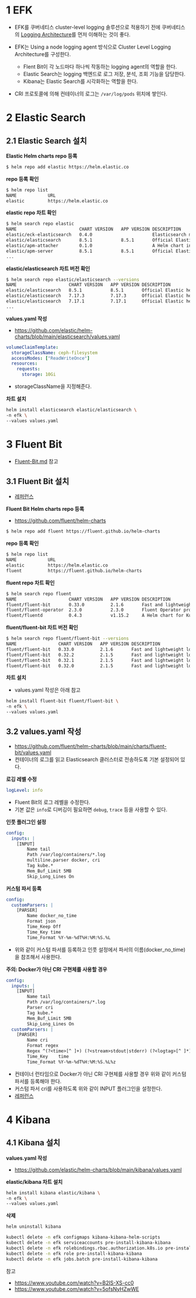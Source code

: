 # 1 EFK

-  EFK를 쿠버네티스 cluster-level logging 솔루션으로 적용하기 전에 쿠버네티스의 [Logging Architecture](../Logging-Architecture/Logging-Architecture.md)를 먼저 이해하는 것이 좋다.
-  EFK는 Using a node logging agent 방식으로 Cluster Level Logging Architecture를 구성한다.
   -  Flent Bit이 각 노드마다 하나씩 작동하는 logging agent의 역할을 한다.
   -  Elastic Search는 logging 백엔드로 로그 저장, 분석, 조회 기능을 담당한다.
   -  Kibana는 Elastic Search를 시각화하는 역할을 한다.

-  CRI 프로토콜에 의해 컨테이너의 로그는 `/var/log/pods` 위치에 쌓인다.



# 2 Elastic Search



## 2.1 Elastic Search 설치

**Elastic Helm charts repo 등록**

```bash
$ helm repo add elastic https://helm.elastic.co
```



**repo 등록 확인**

```bash
$ helm repo list
NAME        	URL
elastic     	https://helm.elastic.co
```



**elastic repo 차트 확인**

``` bash
$ helm search repo elastic
NAME                     	CHART VERSION	APP VERSION	DESCRIPTION
elastic/eck-elasticsearch	0.4.0        	           	Elasticsearch managed by the ECK operator
elastic/elasticsearch    	8.5.1        	8.5.1      	Official Elastic helm chart for Elasticsearch
elastic/apm-attacher     	0.1.0        	           	A Helm chart installing the Elastic APM mutatin...
elastic/apm-server       	8.5.1        	8.5.1      	Official Elastic helm chart for Elastic APM Server
...
```



**elastic/elasticsearch 차트 버전 확인**

```bash
$ helm search repo elastic/elasticsearch --versions
NAME                 	CHART VERSION	APP VERSION	DESCRIPTION
elastic/elasticsearch	8.5.1        	8.5.1      	Official Elastic helm chart for Elasticsearch
elastic/elasticsearch	7.17.3       	7.17.3     	Official Elastic helm chart for Elasticsearch
elastic/elasticsearch	7.17.1       	7.17.1     	Official Elastic helm chart for Elasticsearch
...
```



**values.yaml 작성**

- https://github.com/elastic/helm-charts/blob/main/elasticsearch/values.yaml



```yaml
volumeClaimTemplate:
  storageClassName: ceph-filesystem
  accessModes: ["ReadWriteOnce"]
  resources:
    requests:
      storage: 10Gi
```

- storageClassName을 지정해준다.



**차트 설치**

```bash
helm install elasticsearch elastic/elasticsearch \
-n efk \
--values values.yaml
```



# 3 Fluent Bit

- [Fluent-Bit.md](../../DevOps/Fluent-Bit/Fluent-Bit.md) 참고



## 3.1 Fluent Bit 설치

- [레퍼런스](https://docs.fluentbit.io/manual/installation/kubernetes)



**Fluent Bit Helm charts repo 등록**

- https://github.com/fluent/helm-charts

```bash
$ helm repo add fluent https://fluent.github.io/helm-charts
```



**repo 등록 확인**

```bash
$ helm repo list
NAME        	URL
elastic     	https://helm.elastic.co
fluent      	https://fluent.github.io/helm-charts
```



**fluent repo 차트 확인**

``` bash
$ helm search repo fluent
NAME                  	CHART VERSION	APP VERSION	DESCRIPTION
fluent/fluent-bit     	0.33.0       	2.1.6      	Fast and lightweight log processor and forwarde...
fluent/fluent-operator	2.3.0        	2.3.0      	Fluent Operator provides great flexibility in b...
fluent/fluentd        	0.4.3        	v1.15.2    	A Helm chart for Kubernetes
```



**fluent/fluent-bit 차트 버전 확인**

```bash
$ helm search repo fluent/fluent-bit --versions
NAME             	CHART VERSION	APP VERSION	DESCRIPTION
fluent/fluent-bit	0.33.0       	2.1.6      	Fast and lightweight log processor and forwarde...
fluent/fluent-bit	0.32.2       	2.1.5      	Fast and lightweight log processor and forwarde...
fluent/fluent-bit	0.32.1       	2.1.5      	Fast and lightweight log processor and forwarde...
fluent/fluent-bit	0.32.0       	2.1.5      	Fast and lightweight log processor and forwarde...
```



**차트 설치**

-  values.yaml 작성은 아래 참고

```bash
helm install fluent-bit fluent/fluent-bit \
-n efk \
--values values.yaml
```



## 3.2 values.yaml 작성

- https://github.com/fluent/helm-charts/blob/main/charts/fluent-bit/values.yaml
- 컨테이너의 로그를 읽고 Elasticsearch 클러스터로 전송하도록 기본 설정되어 있다.



**로깅 레벨 수정**

```yaml
logLevel: info
```

- Fluent Bit의 로그 레벨을 수정한다.
- 기본 값은 `info`로 디버깅이 필요하면 `debug`, `trace` 등을 사용할 수 있다.



**인풋 플러그인 설정**

```yaml
config:  
  inputs: |
    [INPUT]
        Name tail
        Path /var/log/containers/*.log
        multiline.parser docker, cri
        Tag kube.*
        Mem_Buf_Limit 5MB
        Skip_Long_Lines On
```



**커스텀 파서 등록**

```yaml
config:  
  customParsers: |
    [PARSER]
        Name docker_no_time
        Format json
        Time_Keep Off
        Time_Key time
        Time_Format %Y-%m-%dT%H:%M:%S.%L
```

- 위와 같이 커스텀 파서를 등록하고 인풋 설정에서 파서의 이름(docker_no_time)을 참조해서 사용한다.



**주의: Docker가 아닌 CRI 구현체를 사용할 경우**

```yaml
config:
  inputs: |
    [INPUT]
        Name tail
        Path /var/log/containers/*.log
        Parser cri
        Tag kube.*
        Mem_Buf_Limit 5MB
        Skip_Long_Lines On
  customParsers: |
    [PARSER]
        Name cri
        Format regex
        Regex ^(?<time>[^ ]+) (?<stream>stdout|stderr) (?<logtag>[^ ]*) (?<message>.*)$
        Time_Key    time
        Time_Format %Y-%m-%dT%H:%M:%S.%L%z
```

- 컨테이너 런타임으로 Docker가 아닌 CRI 구현체를 사용할 경우 위와 같이 커스텀 파서를 등록해야 한다.
- 커스텀 파서 cri를 사용하도록 위와 같이 INPUT 플러그인을 설정한다.
- [레퍼런스](https://docs.fluentbit.io/manual/installation/kubernetes#container-runtime-interface-cri-parser)



# 4 Kibana



## 4.1 Kibana 설치



**values.yaml 작성**

- https://github.com/elastic/helm-charts/blob/main/kibana/values.yaml



**elastic/kibana 차트 설치**

```bash
helm install kibana elastic/kibana \
-n efk \
--values values.yaml
```



**삭제**

```bash
helm uninstall kibana
```

````bash
kubectl delete -n efk configmaps kibana-kibana-helm-scripts
kubectl delete -n efk serviceaccounts pre-install-kibana-kibana
kubectl delete -n efk rolebindings.rbac.authorization.k8s.io pre-install-kibana-kibana
kubectl delete -n efk role pre-install-kibana-kibana
kubectl delete -n efk jobs.batch pre-install-kibana-kibana
````



참고

- https://www.youtube.com/watch?v=B2IS-XS-cc0
- https://www.youtube.com/watch?v=5ofsNyHZwWE
